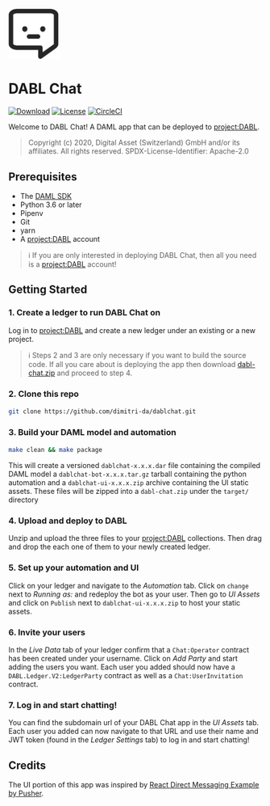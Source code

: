 <img src="./src/icons/chatface.svg" width="20%" height="auto">

# DABL Chat
[![Download](https://img.shields.io/github/release/dimitri-da/dablchat.svg)](https://github.com/dimitri-da/dablchat/releases/latest)
[![License](https://img.shields.io/badge/License-Apache%202.0-blue.svg)](./LICENSE)
[![CircleCI](https://circleci.com/gh/dimitri-da/dablchat.svg?style=svg)](https://circleci.com/gh/dimitri-da/dablchat)

Welcome to DABL Chat! A DAML app that can be deployed to [project:DABL](https://projectdabl.com/).

> Copyright (c) 2020, Digital Asset (Switzerland) GmbH and/or its affiliates. All rights reserved. SPDX-License-Identifier: Apache-2.0

## Prerequisites
- The [DAML SDK](https://docs.daml.com/getting-started/installation.html)
- Python 3.6 or later
- Pipenv
- Git
- yarn
- A [project:DABL](https://projectdabl.com/) account
> ℹ️ If you are only interested in deploying DABL Chat, then all you need is a [project:DABL](https://projectdabl.com/) account!


## Getting Started

### 1. Create a ledger to run DABL Chat on

Log in to [project:DABL](https://projectdabl.com/) and create a new ledger under an existing or a new project.

> ℹ️ Steps 2 and 3 are only necessary if you want to build the source code. If all you care about is deploying the app then download [dabl-chat.zip](https://github.com/dimitri-da/dablchat/releases/latest/download/dabl-chat.zip) and proceed to step 4.

### 2. Clone this repo

```bash
git clone https://github.com/dimitri-da/dablchat.git
```

### 3. Build your DAML model and automation

```bash
make clean && make package
```
This will create a versioned `dablchat-x.x.x.dar` file containing the compiled DAML model a `dablchat-bot-x.x.x.tar.gz` tarball containing the python automation and a `dablchat-ui-x.x.x.zip` archive containing the UI static assets. These files will be zipped into a `dabl-chat.zip` under the `target/` directory

### 4. Upload and deploy to DABL

Unzip and upload the three files to your [project:DABL](https://projectdabl.com/) collections.
Then drag and drop the each one of them to your newly created ledger.

### 5. Set up your automation and UI

Click on your ledger and navigate to the _Automation_ tab. Click on `change` next to _Running as:_ and redeploy the bot as your user. Then go to _UI Assets_ and click on `Publish` next to `dablchat-ui-x.x.x.zip` to host your static assets.

### 6. Invite your users

In the _Live Data_ tab of your ledger confirm that a `Chat:Operator` contract has been created under your username. Click on _Add Party_ and start adding the users you want. Each user you added should now have a `DABL.Ledger.V2:LedgerParty` contract as well as a `Chat:UserInvitation` contract.

### 7. Log in and start chatting!

You can find the subdomain url of your DABL Chat app in the _UI Assets_ tab. Each user you added can now navigate to that URL and use their name and JWT token (found in the _Ledger Settings_ tab) to log in and start chatting!


## Credits
The UI portion of this app was inspired by [React Direct Messaging Example by Pusher](https://pusher.com/tutorials/react-direct-messaging).

